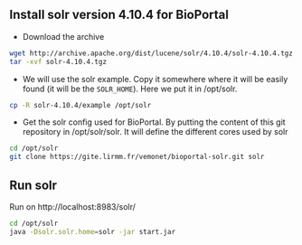 

## Install solr version 4.10.4 for BioPortal

* Download the archive
```bash
wget http://archive.apache.org/dist/lucene/solr/4.10.4/solr-4.10.4.tgz
tar -xvf solr-4.10.4.tgz
```

* We will use the solr example. Copy it somewhere where it will be easily found (it will be the `SOLR_HOME`). Here we put it in /opt/solr.
```bash
cp -R solr-4.10.4/example /opt/solr
```

* Get the solr config used for BioPortal. By putting the content of this git repository in /opt/solr/solr. It will define the different cores used by solr
```bash
cd /opt/solr
git clone https://gite.lirmm.fr/vemonet/bioportal-solr.git solr
```

## Run solr

Run on http://localhost:8983/solr/

```bash
cd /opt/solr
java -Dsolr.solr.home=solr -jar start.jar
```
